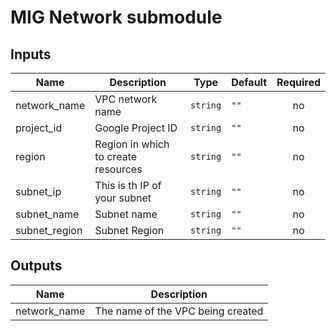 # MIG Network submodule

<!-- BEGINNING OF PRE-COMMIT-TERRAFORM DOCS HOOK -->
## Inputs

| Name | Description | Type | Default | Required |
|------|-------------|------|---------|:--------:|
| network\_name | VPC network name | `string` | `""` | no |
| project\_id | Google Project ID | `string` | `""` | no |
| region | Region in which to create resources | `string` | `""` | no |
| subnet\_ip | This is th IP of your subnet | `string` | `""` | no |
| subnet\_name | Subnet name | `string` | `""` | no |
| subnet\_region | Subnet Region | `string` | `""` | no |

## Outputs

| Name | Description |
|------|-------------|
| network\_name | The name of the VPC being created |

<!-- END OF PRE-COMMIT-TERRAFORM DOCS HOOK -->
